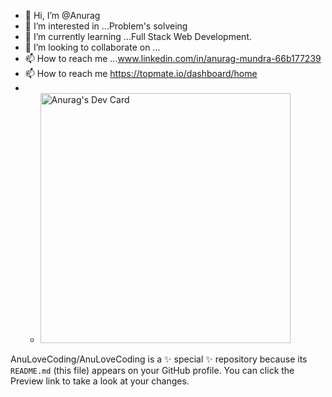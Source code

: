 - 👋 Hi, I’m @Anurag
- 👀 I’m interested in ...Problem's solveing
- 🌱 I’m currently learning ...Full Stack Web Development.
- 💞️ I’m looking to collaborate on ...
- 📫 How to reach me ...www.linkedin.com/in/anurag-mundra-66b177239
- 📫 How to reach me https://topmate.io/dashboard/home
- - <a href="https://app.daily.dev/anulovecoding"><img src="https://api.daily.dev/devcards/e85d9560a45a4421a251ffea18b30aec.png?r=vdg" width="400" alt="Anurag's Dev Card"/></a>



AnuLoveCoding/AnuLoveCoding is a ✨ special ✨ repository because its `README.md` (this file) appears on your GitHub profile.
You can click the Preview link to take a look at your changes.
